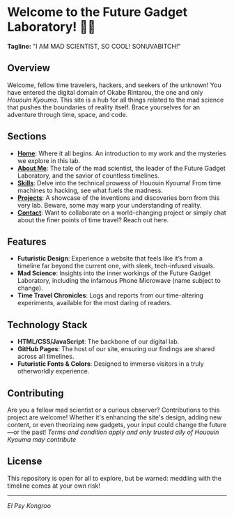 # Welcome to the Future Gadget Laboratory! 🚀🔬

**Tagline:** "I AM MAD SCIENTIST, SO COOL! SONUVABITCH!"

## Overview

Welcome, fellow time travelers, hackers, and seekers of the unknown! You have entered the digital domain of Okabe Rintarou, the one and only *Hououin Kyouma*. This site is a hub for all things related to the mad science that pushes the boundaries of reality itself. Brace yourselves for an adventure through time, space, and code.

## Sections

- **[Home](#)**: Where it all begins. An introduction to my work and the mysteries we explore in this lab.
- **[About Me](#)**: The tale of the mad scientist, the leader of the Future Gadget Laboratory, and the savior of countless timelines.
- **[Skills](#)**: Delve into the technical prowess of Hououin Kyouma! From time machines to hacking, see what fuels the madness.
- **[Projects](#)**: A showcase of the inventions and discoveries born from this very lab. Beware, some may warp your understanding of reality.
- **[Contact](#)**: Want to collaborate on a world-changing project or simply chat about the finer points of time travel? Reach out here.

## Features

- **Futuristic Design**: Experience a website that feels like it’s from a timeline far beyond the current one, with sleek, tech-infused visuals.
- **Mad Science**: Insights into the inner workings of the Future Gadget Laboratory, including the infamous Phone Microwave (name subject to change).
- **Time Travel Chronicles**: Logs and reports from our time-altering experiments, available for the most daring of readers.

## Technology Stack

- **HTML/CSS/JavaScript**: The backbone of our digital lab.
- **GitHub Pages**: The host of our site, ensuring our findings are shared across all timelines.
- **Futuristic Fonts & Colors**: Designed to immerse visitors in a truly otherworldly experience.

## Contributing

Are you a fellow mad scientist or a curious observer? Contributions to this project are welcome! Whether it's enhancing the site's design, adding new content, or even theorizing new gadgets, your input could change the future—or the past!
*Terms and condition apply and only trusted ally of Hououin Kyouma may contribute*

## License

This repository is open for all to explore, but be warned: meddling with the timeline comes at your own risk!

---

*El Psy Kongroo*
